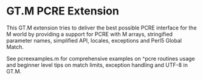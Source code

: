 # GT.M PCRE Extension

This GT.M extension tries to deliver the best possible PCRE interface for the M world by providing a support for PCRE with M arrays, stringified parameter names, simplified API, locales, exceptions and Perl5 Global Match.

See pcreexamples.m for comprehensive examples on ^pcre routines usage and beginner level tips on match limits, exception handling and UTF-8 in GT.M.
